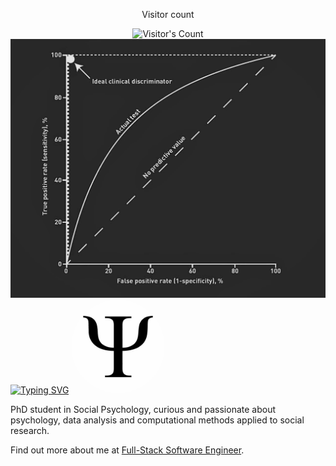 <div align="center"> 
  <p>Visitor count</p>
  <img src="https://profile-counter.glitch.me/{Gt87It}/count.svg" alt="Visitor's Count" />
</div>

<img src="https://github.com/Gt87It/Gt87It/blob/main/ROC-curve-1.webp" alt="Banner ROC curve">

<div>
  <a href="https://git.io/typing-svg"><img src="https://readme-typing-svg.herokuapp.com?font=Lato&pause=500&multiline=true&repeat=false&width=435&lines=Giammaria+Trimarco;Phd+student+at+Sapienza+University+of+Rome" alt="Typing SVG" /></a>
  <img src="https://github.com/Gt87It/Gt87It/blob/main/Psi.jpg"; style="width: 150px; height: auto; border-radius: 50%;" />
  <p>PhD student in Social Psychology, curious and passionate about psychology, data analysis and computational methods applied to social research.</p>
  <p>Find out more about me at <a href="https://www.linkedin.com/in/giammaria-trimarco-82a8151ba/" target="_blank">Full-Stack Software Engineer</a>.</p>

</div>
<p>
  <a href="https://www.linkedin.com/in/giammaria-trimarco-82a8151ba/" target="_blank"><i class="fa fa-linkedin" style="font-size: 24px;"></i></a>
</p>
